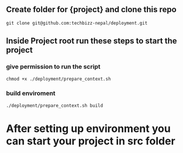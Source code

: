 ## Create folder for {project} and clone this repo

```
git clone git@github.com:techbizz-nepal/deployment.git 
```

## Inside Project root run these steps to start the project

### give permission to run the script

```
chmod +x ./deployment/prepare_context.sh
```

### build enviroment

```
./deployment/prepare_context.sh build
```

# After setting up environment you can start your project in src folder 
